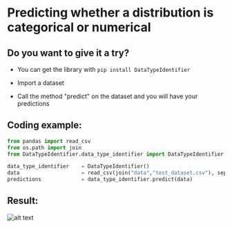 # Predicting whether a distribution is categorical or numerical


## Do you want to give it a try?

- You can get the library with ```pip install DataTypeIdentifier```

- Import a dataset

- Call the method "predict" on the dataset and you will have your predictions 

## Coding example:

```python
from pandas import read_csv
from os.path import join
from DataTypeIdentifier.data_type_identifier import DataTypeIdentifier

data_type_identifier    = DataTypeIdentifier()
data                    = read_csv(join("data","test_dataset.csv"), sep=",")
predictions             = data_type_identifier.predict(data)
```

## Result:
![alt text](https://drive.google.com/file/d/1h1aVb0cczABq-u_ZOGu47unq2xg6Qa5r/view?usp=sharing)

